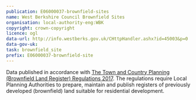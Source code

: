 ```yaml
---
publication: E06000037-brownfield-sites
name: West Berkshire Council Brownfield Sites
organisation: local-authority-eng:WBK
copyright: crown-copyright
licence: ogl
data-url: http://info.westberks.gov.uk/CHttpHandler.ashx?id=45003&p=0
data-gov-uk: 
task: brownfield_site
prefix: E06000037-brownfield-site
---
```


Data published in accordance with [The Town and Country Planning (Brownfield Land Register) Regulations 2017](http://www.legislation.gov.uk/uksi/2017/403/contents/made).
The regulations require Local Planning Authorities to prepare, maintain and publish registers of previously developed (brownfield) land suitable for residential development.

